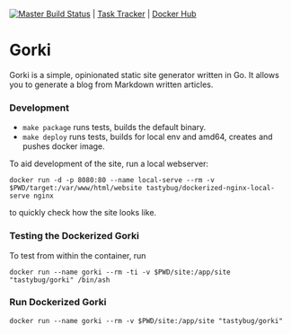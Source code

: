 [![Master Build Status](https://travis-ci.com/tastybug/gorki.svg?branch=master)](https://travis-ci.com/tastybug/gorki) | [Task Tracker](./todo.diff) | [Docker Hub](https://hub.docker.com/repository/docker/tastybug/gorki)

# Gorki

Gorki is a simple, opinionated static site generator written in Go. It allows you to generate a blog from Markdown written articles.

### Development

* `make package` runs tests, builds the default binary.
* `make deploy` runs tests, builds for local env and amd64, creates and pushes docker image.

To aid development of the site, run a local webserver: 
```shell script
docker run -d -p 8080:80 --name local-serve --rm -v $PWD/target:/var/www/html/website tastybug/dockerized-nginx-local-serve nginx
```
to quickly check how the site looks like.

### Testing the Dockerized Gorki
To test from within the container, run
```shell script
docker run --name gorki --rm -ti -v $PWD/site:/app/site "tastybug/gorki" /bin/ash
```

### Run Dockerized Gorki
```shell script
docker run --name gorki --rm -v $PWD/site:/app/site "tastybug/gorki"
```

